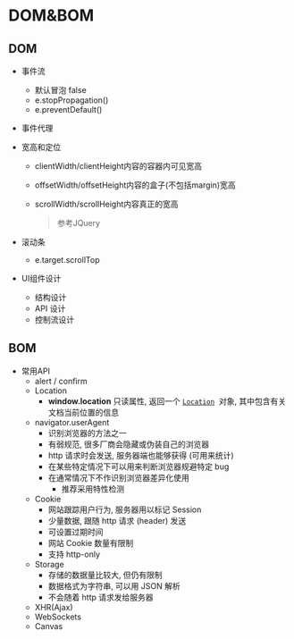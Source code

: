 # DOM&BOM

## DOM

- 事件流

  - 默认冒泡 false
  - e.stopPropagation()
  - e.preventDefault()

- 事件代理

- 宽高和定位

  - clientWidth/clientHeight内容的容器内可见宽高

  - offsetWidth/offsetHeight内容的盒子(不包括margin)宽高

  - scrollWidth/scrollHeight内容真正的宽高

    > 参考JQuery

- 滚动条

  - e.target.scrollTop

- UI组件设计

  - 结构设计
  - API 设计
  - 控制流设计

## BOM

- 常用API
  - alert / confirm
  - Location
    - **window.location** 只读属性, 返回一个 [`Location`](https://developer.mozilla.org/zh-CN/docs/Web/API/Location)  对象, 其中包含有关文档当前位置的信息 
  - navigator.userAgent
    - 识别浏览器的方法之一
    - 有弱规范, 很多厂商会隐藏或伪装自己的浏览器
    - http 请求时会发送, 服务器端也能够获得 (可用来统计)
    - 在某些特定情况下可以用来判断浏览器规避特定 bug
    - 在通常情况下不作识别浏览器差异化使用
      - 推荐采用特性检测
  - Cookie
    - 网站跟踪用户行为, 服务器用以标记 Session
    - 少量数据, 跟随 http 请求 (header) 发送
    - 可设置过期时间
    - 网站 Cookie 数量有限制
    - 支持 http-only
  - Storage
    - 存储的数据量比较大, 但仍有限制
    - 数据格式为字符串, 可以用 JSON 解析
    - 不会随着 http 请求发给服务器
  - XHR(Ajax)
  - WebSockets
  - Canvas